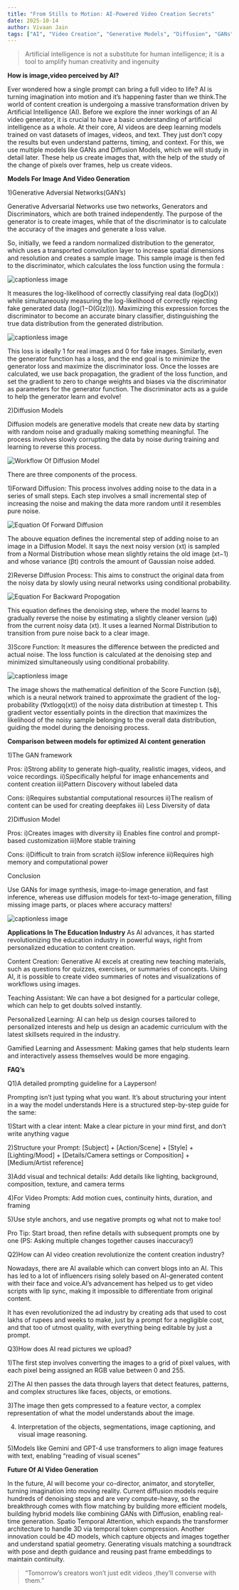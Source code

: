 ```yaml
---
title: "From Stills to Motion: AI-Powered Video Creation Secrets"
date: 2025-10-14
author: Vivaan Jain
tags: ["AI", "Video Creation", "Generative Models", "Diffusion", "GANs"]
---
```


> Artificial intelligence is not a substitute for human intelligence; it is a tool to amplify human creativity and ingenuity


**How is image,video perceived by AI?**


Ever wondered how a single prompt can bring a full video to life? AI is turning imagination into motion and it’s happening faster than we think.The world of content creation is undergoing a massive transformation driven by Artificial Intelligence (AI). Before we explore the inner workings of an AI video generator, it is crucial to have a basic understanding of artificial intelligence as a whole. At their core, AI videos are deep learning models trained on vast datasets of images, videos, and text. They just don’t copy the results but even understand patterns, timing, and context. For this, we use multiple models like GANs and Diffusion Models, which we will study in detail later. These help us create images that, with the help of the study of the change of pixels over frames, help us create videos.


**Models For Image And Video Generation**


1)Generative Adversial Networks(GAN’s)


Generative Adversarial Networks use two networks, Generators and Discriminators, which are both trained independently. The purpose of the generator is to create images, while that of the discriminator is to calculate the accuracy of the images and generate a loss value.


So, initially, we feed a random normalized distribution to the generator, which uses a transported convolution layer to increase spatial dimensions and resolution and creates a sample image. This sample image is then fed to the discriminator, which calculates the loss function using the formula :


![captionless image](https://miro.medium.com/v2/resize:fit:1080/format:webp/1*4qZALh6AHWvT34fbZ0gBhA.png)


It measures the log-likelihood of correctly classifying real data (logD(x)) while simultaneously measuring the log-likelihood of correctly rejecting fake generated data (log(1−D(G(z)))). Maximizing this expression forces the discriminator to become an accurate binary classifier, distinguishing the true data distribution from the generated distribution.


![captionless image](https://miro.medium.com/v2/resize:fit:1400/format:webp/1*425l62qLjAIOOQmB91-ueA.jpeg)


This loss is ideally 1 for real images and 0 for fake images. Similarly, even the generator function has a loss, and the end goal is to minimize the generator loss and maximize the discriminator loss.
Once the losses are calculated, we use back propagation, the gradient of the loss function, and set the gradient to zero to change weights and biases via the discriminator as parameters for the generator function. The discriminator acts as a guide to help the generator learn and evolve!


2)Diffusion Models


Diffusion models are generative models that create new data by starting with random noise and gradually making something meaningful. The process involves slowly corrupting the data by noise during training and learning to reverse this process.


![Workflow Of Diffusion Model](https://miro.medium.com/v2/resize:fit:1400/format:webp/1*TekwBzGmNbjU0ZpoP-wJLQ.jpeg)


There are three components of the process.


1)Forward Diffusion: This process involves adding noise to the data in a series of small steps. Each step involves a small incremental step of increasing the noise and making the data more random until it resembles pure noise.


![Equation Of Forward Diffusion](https://miro.medium.com/v2/resize:fit:994/format:webp/1*bc0IR5ILW4MP8gLFG4ifNA.png)


The abouve equation defines the incremental step of adding noise to an image in a Diffusion Model. It says the next noisy version (xt​) is sampled from a Normal Distribution whose mean slightly retains the old image (xt−1​) and whose variance (βt​) controls the amount of Gaussian noise added.


2)Reverse Diffusion Process: This aims to construct the original data from the noisy data by slowly using neural networks using conditional probability.


![Equation For Backward Propogation](https://miro.medium.com/v2/resize:fit:1046/format:webp/1*FT8RmTBKIBHE71TxO1I4Pg.png)


This equation defines the denoising step, where the model learns to gradually reverse the noise by estimating a slightly cleaner version (μϕ​) from the current noisy data (xt​). It uses a learned Normal Distribution to transition from pure noise back to a clear image.


3)Score Function: It measures the difference between the predicted and actual noise. The loss function is calculated at the denoising step and minimized simultaneously using conditional probability.


![captionless image](https://miro.medium.com/v2/resize:fit:1124/format:webp/1*2G4zqUP79WUru804w6V2Rg.png)


The image shows the mathematical definition of the Score Function (sϕ​), which is a neural network trained to approximate the gradient of the log-probability (∇xt​​logq(xt​)) of the noisy data distribution at timestep t. This gradient vector essentially points in the direction that maximizes the likelihood of the noisy sample belonging to the overall data distribution, guiding the model during the denoising process.


**Comparison between models for optimized AI content generation**


1)The GAN framework


Pros:
i)Strong ability to generate high-quality, realistic images, videos, and voice recordings.
ii)Specifically helpful for image enhancements and content creation
iii)Pattern Discovery without labeled data


Cons:
i)Requires substantial computational resources
ii)The realism of content can be used for creating deepfakes
iii) Less Diversity of data


2)Diffusion Model


Pros:
i)Creates images with diversity
ii) Enables fine control and prompt-based customization
iii)More stable training


Cons:
i)Difficult to train from scratch
ii)Slow inference
iii)Requires high memory and computational power


Conclusion


Use GANs for image synthesis, image-to-image generation, and fast inference, whereas use diffusion models for text-to-image generation, filling missing image parts, or places where accuracy matters!


![captionless image](https://miro.medium.com/v2/resize:fit:1400/format:webp/1*wLgPjRyhsxD7BkQdaToO7g.png)


**Applications In The Education Industry**
As AI advances, it has started revolutionizing the education industry in powerful ways, right from personalized education to content creation.


Content Creation: Generative AI excels at creating new teaching materials, such as questions for quizzes, exercises, or summaries of concepts. Using AI, it is possible to create video summaries of notes and visualizations of workflows using images.


Teaching Assistant: We can have a bot designed for a particular college, which can help to get doubts solved instantly.


Personalized Learning: AI can help us design courses tailored to personalized interests and help us design an academic curriculum with the latest skillsets required in the industry.


Gamified Learning and Assessment: Making games that help students learn and interactively assess themselves would be more engaging.


**FAQ’s**


Q1)A detailed prompting guideline for a Layperson!


Prompting isn’t just typing what you want.
It’s about structuring your intent in a way the model understands
Here is a structured step-by-step guide for the same:


1)Start with a clear intent: Make a clear picture in your mind first, and don’t write anything vague


2)Structure your Prompt: [Subject] + [Action/Scene] + [Style] + [Lighting/Mood] + [Details/Camera settings or Composition] + [Medium/Artist reference]


3)Add visual and technical details: Add details like lighting, background, composition, texture, and camera terms


4)For Video Prompts: Add motion cues, continuity hints, duration, and framing


5)Use style anchors, and use negative prompts og what not to make too!


Pro Tip: Start broad, then refine details with subsequent prompts one by one (PS: Asking multiple changes together causes inaccuracy!)


Q2)How can AI video creation revolutionize the content creation industry?


Nowadays, there are AI available which can convert blogs into an AI. This has led to a lot of influencers rising solely based on AI-generated content with their face and voice.AI’s advancement has helped us to get video scripts with lip sync, making it impossible to differentiate from original content.


It has even revolutionized the ad industry by creating ads that used to cost lakhs of rupees and weeks to make, just by a prompt for a negligible cost, and that too of utmost quality, with everything being editable by just a prompt.


Q3)How does AI read pictures we upload?


1)The first step involves converting the images to a grid of pixel values, with each pixel being assigned an RGB value between 0 and 255.


2)The AI then passes the data through layers that detect features, patterns, and complex structures like faces, objects, or emotions.


3)The image then gets compressed to a feature vector, a complex representation of what the model understands about the image.


4) Interpretation of the objects, segmentations, image captioning, and visual image reasoning.


5)Models like Gemini and GPT-4 use transformers to align image features with text, enabling “reading of visual scenes”


**Future Of AI Video Generation**



In the future, AI will become your co-director, animator, and storyteller, turning imagination into moving reality. Current diffusion models require hundreds of denoising steps and are very compute-heavy, so the breakthrough comes with flow matching by building more efficient models, building hybrid models like combining GANs with Diffusion, enabling real-time generation. Spatio Temporal Attention, which expands the transformer architecture to handle 3D via temporal token compression. Another innovation could be 4D models, which capture objects and images together and understand spatial geometry. Generating visuals matching a soundtrack with pose and depth guidance and reusing past frame embeddings to maintain continuity.



> “Tomorrow’s creators won’t just edit videos ,they’ll converse with them.”
